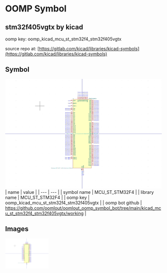 # OOMP Symbol  
## stm32f405vgtx  by kicad  
  
oomp key: oomp_kicad_mcu_st_stm32f4_stm32f405vgtx  
  
source repo at: [https://gitlab.com/kicad/libraries/kicad-symbols](https://gitlab.com/kicad/libraries/kicad-symbols)  
## Symbol  
  
[![working.png](working_600.png)](working.png)  
| name | value | 
| --- | --- | 
| symbol name | MCU_ST_STM32F4 | 
| library name | MCU_ST_STM32F4 | 
| oomp key | oomp_kicad_mcu_st_stm32f4_stm32f405vgtx | 
| oomp bot github | https://github.com/oomlout/oomlout_oomp_symbol_bot/tree/main/kicad_mcu_st_stm32f4_stm32f405vgtx/working | 
## Images  
  
[![working.png](working_140.png)](working.png)  
